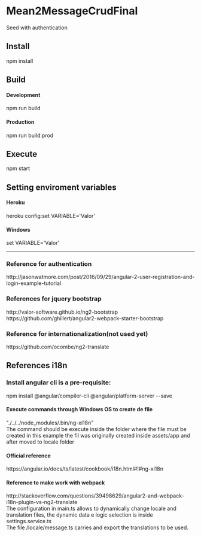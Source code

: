 # Mean2MessageCrudFinal
Seed with authentication

<h2>Install</h2>

<p>npm install
<br>

<h2>Build</h2>

<h4>Development</h4>
<p>npm run build
<br>
<h4>Production</h4>
<p>npm run build:prod
<br>

<h2>Execute</h2>

<p>npm start
<br>

<h2>Setting enviroment variables</h2>
<h4>Heroku</h4>
<p>heroku config:set VARIABLE='Valor'
<br>

<h4>Windows</h4>
<p>set VARIABLE='Valor'
<br>

<hr>
<h3>Reference for authentication</h3>
http://jasonwatmore.com/post/2016/09/29/angular-2-user-registration-and-login-example-tutorial
<br>
<h3>References for jquery bootstrap</h3>
http://valor-software.github.io/ng2-bootstrap
<br>
https://github.com/ghillert/angular2-webpack-starter-bootstrap
<br>
<h3>Reference for internationalization(not used yet)</h3>
https://github.com/ocombe/ng2-translate
<br>
<h2>References i18n</h2>
<h3>Install angular cli is a pre-requisite:</h3>
npm install @angular/compiler-cli @angular/platform-server --save
<h4>Execute commands through Windows OS to create de file</h4>
 "./../../node_modules/.bin/ng-xi18n"
 <br>
 The command should be execute inside the folder where the file must be created
 in this example the fil was originally created inside assets/app and after moved to locale folder
<h4>Official reference</h4>
https://angular.io/docs/ts/latest/cookbook/i18n.html#!#ng-xi18n
<h4>Reference to make work with webpack</h4>
http://stackoverflow.com/questions/39498629/angular2-and-webpack-i18n-plugin-vs-ng2-translate
<br>
The configuration in main.ts allows to dynamically change locale and translation files, the dynamic data e logic selection is inside settings.service.ts
<br>
The file /locale/message.ts carries and export the translations to be used.
